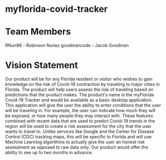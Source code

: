 # myflorida-covid-tracker

# Team Members
RNun98 - Robinson Nunez
goodmancode - Jacob Goodman



# Vision Statement
Our product will be for any Florida resident or visitor who wishes to gain knowledge on the risk of Covid-19 contraction by traveling to major cities in Florida. The product will help users assess the risk of traveling based on predictions that the product makes. The product's name is the myFlorida Covid-19 Tracker and would be available as a basic desktop application. This application will give the user the ability to enter conditions that the user will be traveling in. For example, the user can indicate how much they will be exposed, or how many people they may interact with. These features combined with recent data that are used to predict Covid-19 trends in the region will be used to create a risk assessment for the city that the user wants to travel to. Unlike services like Google and the Center for Disease Control (CDC) tracking maps, this will be specific to Florida and will use Machine Learning algorithms to actually give the user an honest risk assessment as opposed to raw data only. Our product would offer the ability to see up to two months in advance.
